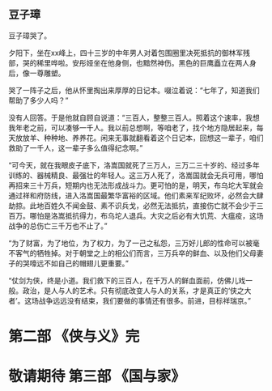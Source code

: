 ## 豆子璋

豆子璋哭了。

夕阳下，坐在xx峰上，四十三岁的中年男人对着包围圈里决死抵抗的御林军残部，哭的稀里哗啦。安彤娅坐在他身侧，也黯然神伤。黑色的巨鹰矗立在两人身后，像一尊雕塑。

哭了一阵子之后，他从怀里掏出来厚厚的日记本。啜泣着说：“七年了，知道我们帮助了多少人吗？”

没有人回答。于是他就自顾自说道：“三百人，整整三百人。照着这个速率，我想我年老之前，可以凑够一千人。我以前总想啊，等咱老了，找个地方隐居起来，每天放放羊、种种地、养养花。闲来无事就翻看着这个日记本，回想这一辈子，咱们救助了一千人，这一辈子多么值得纪念啊。”

“可今天，就在我眼皮子底下，洛嵩国就死了三万人，三万二三十岁的、经过多年训练的、器械精良、最强壮的年轻人。这三万人死了，洛嵩国就会无兵可用，哪怕再招来三十万兵，短期内也无法形成战斗力。更可怕的是，明天，布乌坨大军就会通过祥和府防线，进入洛嵩国最繁华富裕的区域。他们素来军纪败坏，必然会大肆劫掠。此地百姓久不闻金鼓、素不识兵戈，必然无法抵抗，直接伤亡就不会少于三百万。哪怕是洛嵩抵抗得力，布乌坨人退兵。大灾之后必有大饥荒、大瘟疫，这场战争的总伤亡三千万也不止了。”

“为了财富，为了地位，为了权力，为了一己之私怨，三万好儿郎的性命可以被毫不客气的牺牲掉。对于朝堂之上的相公们而言，三万兵卒的鲜血、以及他们父母妻子的哭嚎远不如自己的帽翅儿更重要。”

“仗剑为侠，终是小道。我们救下的三百人，在千万人的鲜血面前，仿佛儿戏一般。政治，是人与人的艺术。只有彻底改变人与人的关系，才是真正的‘侠之大者’。这场战争远远没有结束，我们要做的事情还有很多。前进，目标祥瑞京。”

# 第二部 《侠与义》完
# 敬请期待 第三部 《国与家》